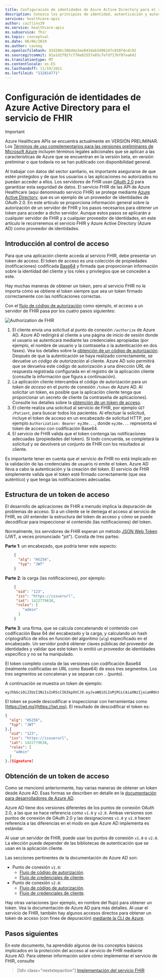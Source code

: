 ```yaml
---
title: Configuración de identidades de Azure Active Directory para el servicio de FHIR de Azure Healthcare APIs
description: Conozca los principios de identidad, autenticación y autorización del servicio de FHIR.
services: healthcare-apis
author: caitlinv39
ms.service: healthcare-apis
ms.subservice: fhir
ms.topic: conceptual
ms.date: 08/06/2019
ms.author: cavoeg
ms.openlocfilehash: 43d206c30bd4a3ee043dab3d96247c010f4cdc92
ms.sourcegitcommit: 81a1d2f927cf78e82557a85c7efdf17bf07aa642
ms.translationtype: MT
ms.contentlocale: es-ES
ms.lasthandoff: 11/19/2021
ms.locfileid: "132814771"
---
```

# <a name="azure-active-directory-identity-configuration-for-fhir-service"></a>Configuración de identidades de Azure Active Directory para el servicio de FHIR

> [!IMPORTANT]
> Azure Healthcare APIs se encuentra actualmente en VERSIÓN PRELIMINAR. Los [Términos de uso complementarios para las versiones preliminares de Microsoft Azure](https://azure.microsoft.com/support/legal/preview-supplemental-terms/) incluyen términos legales adicionales que se aplican a las características de Azure que se encuentran en la versión beta, en versión preliminar o que todavía no se han publicado con disponibilidad general.

Al trabajar con datos del sector sanitario, es importante asegurarse de que estén protegidos y de que los usuarios o las aplicaciones no autorizados no puedan acceder a ellos. Los servidores de FHIR usan [OAuth 2.0](https://oauth.net/2/) para garantizar esta seguridad de datos. El servicio FHIR de las API de Azure Healthcare (aquí denominado servicio FHIR) se protege mediante [Azure Active Directory](../../active-directory/index.yml), que es un ejemplo de un proveedor de identidades de OAuth 2.0. En este artículo se proporciona información general sobre la autorización de un servidor de FHIR y los pasos necesarios para obtener un token para acceder a dicho servidor. Aunque estos pasos se aplicarán a cualquier servidor de FHIR y a cualquier proveedor de identidades, en este artículo le recorreremos el servicio FHIR y Azure Active Directory (Azure AD) como proveedor de identidades.

## <a name="access-control-overview"></a>Introducción al control de acceso

Para que una aplicación cliente acceda al servicio FHIR, debe presentar un token de acceso. El token de acceso es una colección de propiedades (notificaciones) codificada [Base64](https://en.wikipedia.org/wiki/Base64) y firmada que proporcionan información sobre la identidad del cliente y los roles y privilegios que se conceden a este.

Hay muchas maneras de obtener un token, pero al servicio FHIR no le importa cómo se obtiene el token siempre que sea un token firmado correctamente con las notificaciones correctas. 

Con el [flujo de código de autorización](../../active-directory/azuread-dev/v1-protocols-oauth-code.md) como ejemplo, el acceso a un servidor de FHIR pasa por los cuatro pasos siguientes:

![Authorization de FHIR](media/azure-active-directory-fhir-service/fhir-authorization.png)

1. El cliente envía una solicitud al punto de conexión `/authorize` de Azure AD. Azure AD redirigirá al cliente a una página de inicio de sesión donde el usuario se autenticará mediante las credenciales apropiadas (por ejemplo, el nombre de usuario y la contraseña o la autenticación en dos fases). Vea los detalles sobre la [obtención de un código de autorización](../../active-directory/azuread-dev/v1-protocols-oauth-code.md#request-an-authorization-code). Después de que la autenticación se haya realizado correctamente, se devuelve un *código de autorización* al cliente. Azure AD solo permitirá que se devuelva este código de autorización a una dirección URL de respuesta registrada configurada en el registro de la aplicación cliente (consulte la información que figura a continuación).
1. La aplicación cliente intercambia el código de autorización para un *token de acceso* en el punto de conexión `/token` de Azure AD. Al solicitar un token, es posible que la aplicación cliente tenga que proporcionar un secreto de cliente (la contraseña de aplicaciones). Consulte los detalles sobre la [obtención de un token de acceso](../../active-directory/azuread-dev/v1-protocols-oauth-code.md#use-the-authorization-code-to-request-an-access-token).
1. El cliente realiza una solicitud al servicio de FHIR, por ejemplo `GET /Patient`, para buscar todos los pacientes. Al efectuar la solicitud, incluye el token de acceso en un encabezado de solicitud HTTP, por ejemplo `Authorization: Bearer eyJ0e...`, donde `eyJ0e...` representa el token de acceso con codificación Base64.
1. El servicio de FHIR valida que el token contenga las notificaciones adecuadas (propiedades del token). Si todo concuerda, se completará la solicitud y se devolverá un conjunto de FHIR con los resultados al cliente.

Es importante tener en cuenta que el servicio de FHIR no está implicado en la validación de las credenciales de usuario ni emite el token. Azure AD lleva a cabo la autenticación y la creación del token. El servicio de FHIR simplemente valida que el token esté firmado correctamente (que sea auténtico) y que tenga las notificaciones adecuadas.

## <a name="structure-of-an-access-token"></a>Estructura de un token de acceso

El desarrollo de aplicaciones de FHIR a menudo implica la depuración de problemas de acceso. Si a un cliente se le deniega el acceso al servicio de FHIR, es útil entender la estructura del token de acceso y cómo se puede decodificar para inspeccionar el contenido (las notificaciones) del token. 

Normalmente, los servidores de FHIR esperan un método [JSON Web Token](https://en.wikipedia.org/wiki/JSON_Web_Token) (JWT, a veces pronunciado "jot"). Consta de tres partes:

**Parte 1**: un encabezado, que podría tener este aspecto:
```json
    {
      "alg": "HS256",
      "typ": "JWT"
    }
```

**Parte 2**: la carga (las notificaciones), por ejemplo:
```json
    {
     "oid": "123",
     "iss": "https://issuerurl",
     "iat": 1422779638,
     "roles": [
        "admin"
      ]
    }
```

**Parte 3**: una firma, que se calcula concatenando el contenido con codificación Base 64 del encabezado y la carga, y calculando un hash criptográfico de ellos en función del algoritmo (`alg`) especificado en el encabezado. Un servidor podrá obtener claves públicas del proveedor de identidades y validar que este token lo emitió un proveedor de identidades específico y no se ha manipulado.

El token completo consta de las versiones con codificación Base64 (realmente codificadas en URL como Base64) de esos tres segmentos. Los tres segmentos se concatenan y se separan con `.` (punto).

A continuación se muestra un token de ejemplo:

```
eyJhbGciOiJIUzI1NiIsInR5cCI6IkpXVCJ9.eyJvaWQiOiIxMjMiLCAiaXNzIjoiaHR0cHM6Ly9pc3N1ZXJ1cmwiLCJpYXQiOjE0MjI3Nzk2MzgsInJvbGVzIjpbImFkbWluIl19.gzSraSYS8EXBxLN_oWnFSRgCzcmJmMjLiuyu5CSpyHI
```

El token se puede descodificar e inspeccionar con herramientas como [https://jwt.ms](https://jwt.ms). El resultado de descodificar el token es:

```json
{
  "alg": "HS256",
  "typ": "JWT"
}.{
  "oid": "123",
  "iss": "https://issuerurl",
  "iat": 1422779638,
  "roles": [
    "admin"
  ]
}.[Signature]
```

## <a name="obtaining-an-access-token"></a>Obtención de un token de acceso

Como se mencionó anteriormente, hay varias maneras de obtener un token desde Azure AD. Esas formas se describen en detalle en la [documentación para desarrolladores de Azure AD](../../active-directory/develop/index.yml).

Azure AD tiene dos versiones diferentes de los puntos de conexión OAuth 2.0, a las que se hace referencia como `v1.0` y `v2.0`. Ambas versiones son puntos de conexión de OAuth 2.0 y las designaciones `v1.0` y `v2.0` hacen referencia a las diferencias en el modo en que Azure AD implementa es estándar. 

Al usar un servidor de FHIR, puede usar los puntos de conexión `v1.0` o `v2.0`. La elección puede depender de las bibliotecas de autenticación que se usan en la aplicación cliente.

Las secciones pertinentes de la documentación de Azure AD son:

* Punto de conexión `v1.0`:
    * [Flujo de código de autorización](../../active-directory/azuread-dev/v1-protocols-oauth-code.md).
    * [Flujo de credenciales de cliente](../../active-directory/azuread-dev/v1-oauth2-client-creds-grant-flow.md).
* Punto de conexión `v2.0`:
    * [Flujo de código de autorización](../../active-directory/develop/v2-oauth2-auth-code-flow.md).
    * [Flujo de credenciales de cliente](../../active-directory/develop/v2-oauth2-client-creds-grant-flow.md).

Hay otras variaciones (por ejemplo, en nombre del flujo) para obtener un token. Vea la documentación de Azure AD para más detalles. Al usar el servicio de FHIR, también hay algunos accesos directos para obtener un token de acceso (con fines de depuración) [mediante la CLI de Azure](get-healthcare-apis-access-token-cli.md).

## <a name="next-steps"></a>Pasos siguientes

En este documento, ha aprendido algunos de los conceptos básicos implicados en la protección del acceso al servicio de FHIR mediante Azure AD. Para obtener información sobre cómo implementar el servicio de FHIR, consulte

>[!div class="nextstepaction"]
>[Implementación del servicio FHIR](fhir-portal-quickstart.md)
